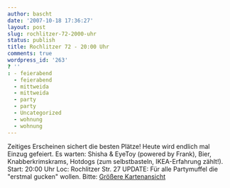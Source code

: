 ```yaml
---
author: bascht
date: '2007-10-18 17:36:27'
layout: post
slug: rochlitzer-72-2000-uhr
status: publish
title: Rochlitzer 72 - 20:00 Uhr
comments: true
wordpress_id: '263'
? ''
: - feierabend
  - feierabend
  - mittweida
  - mittweida
  - party
  - party
  - Uncategorized
  - wohnung
  - wohnung
---
```


Zeitiges Erscheinen sichert die besten Plätze! Heute wird endlich
mal Einzug gefeiert. Es warten: Shisha & EyeToy (powered by Frank),
Bier, Knabberkrimskrams, Hotdogs (zum selbstbasteln, IKEA-Erfahrung
zählt!). Start: 20:00 Uhr Loc: Rochlitzer Str. 27 UPDATE: Für alle
Partymuffel die "erstmal gucken" wollen. Bitte:
[Größere Kartenansicht](http://maps.google.com/maps?f=q&hl=de&geocode=&time=&date=&ttype=&q=Rochlitzer+Straße+72,+09648+Mittweida,+Germany&sll=36.244273,-90&sspn=38.069998,64.160156&ie=UTF8&ll=50.99269,12.979145&spn=0.003661,0.007832&t=k&z=14&iwloc=addr&om=1&source=embed)


